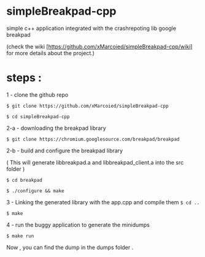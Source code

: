# simpleBreakpad-cpp
simple c++ application integrated with the crashrepoting lib google breakpad

(check the wiki [https://github.com/xMarcoied/simpleBreakpad-cpp/wiki] for more details about the project.)
# steps :
1 - clone the github repo 

``` $ git clone https://github.com/xMarcoied/simpleBreakpad-cpp ```

``` $ cd simpleBreakpad-cpp ```

2-a - downloading the breakpad library

``` $ git clone https://chromium.googlesource.com/breakpad/breakpad ```


2-b - build and configure the breakpad library

( This will generate libbreakpad.a and libbreakpad_client.a into the src folder )

``` $ cd breakpad ```

``` $ ./configure && make  ```


3 - Linking the generated library with the app.cpp and compile them
``` $ cd ..  ```

``` $ make ```


4 - run the buggy application to generate the minidumps 

``` $ make run ```

Now , you can find the dump in the dumps folder .
